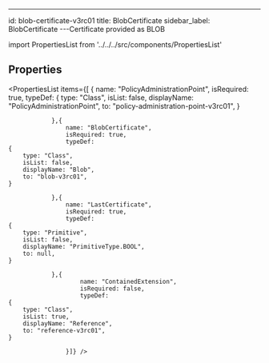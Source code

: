 --- 
id: blob-certificate-v3rc01 
title: BlobCertificate 
sidebar_label: BlobCertificate 
---Certificate provided as BLOB

import PropertiesList from '../../../src/components/PropertiesList' 

## Properties 

<PropertiesList items={[ 
{
                    name: "PolicyAdministrationPoint",
                    isRequired: true,
                    typeDef: 
    {
        type: "Class",
        isList: false,
        displayName: "PolicyAdministrationPoint",
        to: "policy-administration-point-v3rc01",
    }
    
                },{
                    name: "BlobCertificate",
                    isRequired: true,
                    typeDef: 
    {
        type: "Class",
        isList: false,
        displayName: "Blob",
        to: "blob-v3rc01",
    }
    
                },{
                    name: "LastCertificate",
                    isRequired: true,
                    typeDef: 
    {
        type: "Primitive",
        isList: false,
        displayName: "PrimitiveType.BOOL",
        to: null,
    }
    
                },{
                        name: "ContainedExtension",
                        isRequired: false,
                        typeDef: 
    {
        type: "Class",
        isList: true,
        displayName: "Reference",
        to: "reference-v3rc01",
    }
    
                    }]} /> 
 

